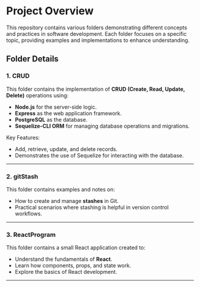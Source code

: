 # Project Overview

This repository contains various folders demonstrating different concepts and practices in software development. Each folder focuses on a specific topic, providing examples and implementations to enhance understanding.

## Folder Details

### 1. CRUD
This folder contains the implementation of **CRUD (Create, Read, Update, Delete)** operations using:
- **Node.js** for the server-side logic.
- **Express** as the web application framework.
- **PostgreSQL** as the database.
- **Sequelize-CLI ORM** for managing database operations and migrations.

Key Features:
- Add, retrieve, update, and delete records.
- Demonstrates the use of Sequelize for interacting with the database.

---

### 2. gitStash
This folder contains examples and notes on:
- How to create and manage **stashes** in Git.
- Practical scenarios where stashing is helpful in version control workflows.

---

### 3. ReactProgram
This folder contains a small React application created to:
- Understand the fundamentals of **React**.
- Learn how components, props, and state work.
- Explore the basics of React development.

---



